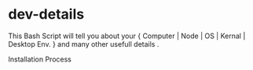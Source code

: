 # dev-details
This Bash Script will tell you about your { Computer | Node | OS | Kernal | Desktop Env. } and many other usefull details .

Installation Process 